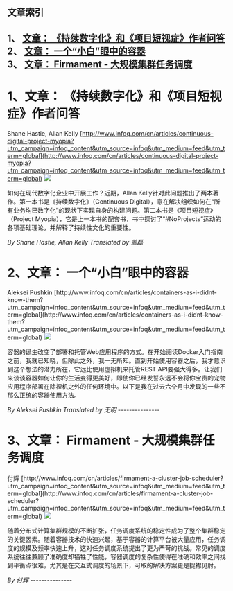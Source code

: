 ## 文章索引
1、 <a href="#1文章-持续数字化和项目短视症作者问答" >文章： 《持续数字化》和《项目短视症》作者问答</a><br/>
2、 <a href="#2文章-一个小白眼中的容器" >文章： 一个“小白”眼中的容器</a><br/>
3、 <a href="#3文章-firmament---大规模集群任务调度" >文章： Firmament - 大规模集群任务调度</a><br/><h1 id="#title_0" >1、文章： 《持续数字化》和《项目短视症》作者问答</h1>
Shane Hastie, Allan Kelly
[http://www.infoq.com/cn/articles/continuous-digital-project-myopia?utm_campaign=infoq_content&utm_source=infoq&utm_medium=feed&utm_term=global](http://www.infoq.com/cn/articles/continuous-digital-project-myopia?utm_campaign=infoq_content&utm_source=infoq&utm_medium=feed&utm_term=global)
<img src="https://res.infoq.com/articles/continuous-digital-project-myopia/zh/smallimage/continuous-digital-project-myopia-s-1537823366547-1539962879137.jpg"/><p>如何在现代数字化企业中开展工作？近期，Allan Kelly针对此问题推出了两本著作。第一本书是《持续数字化》（Continuous Digital），意在解决组织如何在“所有业务均已数字化”的现状下实现自身的构建问题。第二本书是《项目短视症》（Project Myopia），它是上一本书的配套书，书中探讨了“#NoProjects”运动的各项基础理论，并解释了持续性文化的重要性。</p> <i>By Shane Hastie, Allan Kelly</i> <i> Translated by 盖磊</i>
---------------
<h1 id="#title_1" >2、文章： 一个“小白”眼中的容器</h1>
Aleksei Pushkin
[http://www.infoq.com/cn/articles/containers-as-i-didnt-know-them?utm_campaign=infoq_content&utm_source=infoq&utm_medium=feed&utm_term=global](http://www.infoq.com/cn/articles/containers-as-i-didnt-know-them?utm_campaign=infoq_content&utm_source=infoq&utm_medium=feed&utm_term=global)
<img src="https://res.infoq.com/articles/containers-as-i-didnt-know-them/zh/smallimage/barrier-to-innovation-logo-small-1536317162697-1540048244554.jpg"/><p>容器的诞生改变了部署和托管Web应用程序的方式。在开始阅读Docker入门指南之前，我就已知晓，但除此之外，我一无所知。直到开始使用容器之后，我才意识到这个想法的潜力所在，它远比使用虚拟机来托管REST API要强大得多。让我们来谈谈容器如何让你的生活变得更美好，即使你已经发誓永远不会将你宝贵的宠物应用程序部署在除裸机之外的任何环境中。以下是我在过去六个月中发现的一些不那么正统的容器使用方法。</p> <i>By Aleksei Pushkin</i> <i> Translated by 无明</i>
---------------
<h1 id="#title_2" >3、文章： Firmament - 大规模集群任务调度</h1>
付辉
[http://www.infoq.com/cn/articles/firmament-a-cluster-job-scheduler?utm_campaign=infoq_content&utm_source=infoq&utm_medium=feed&utm_term=global](http://www.infoq.com/cn/articles/firmament-a-cluster-job-scheduler?utm_campaign=infoq_content&utm_source=infoq&utm_medium=feed&utm_term=global)
<img src="https://res.infoq.com/articles/firmament-a-cluster-job-scheduler/zh/smallimage/logo-java-1540049508493.jpeg"/><p>随着分布式计算集群规模的不断扩张，任务调度系统的稳定性成为了整个集群稳定的关键因素。随着容器技术的快速兴起，基于容器的计算平台被大量应用，任务调度的规模及频率快速上升，这对任务调度系统提出了更为严苛的挑战。常见的调度系统往往兼顾了准确度却牺牲了性能，容器调度的复杂性使得在准确和效率之间找到平衡点很难，尤其是在交互式调度的场景下，可取的解决方案更是捉襟见肘。</p> <i>By 付辉</i>
---------------